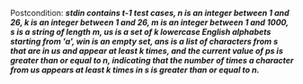 Postcondition: ***stdin contains t-1 test cases, n is an integer between 1 and 26, k is an integer between 1 and 26, m is an integer between 1 and 1000, s is a string of length m, us is a set of k lowercase English alphabets starting from 'a', win is an empty set, ans is a list of characters from s that are in us and appear at least k times, and the current value of ps is greater than or equal to n, indicating that the number of times a character from us appears at least k times in s is greater than or equal to n.***